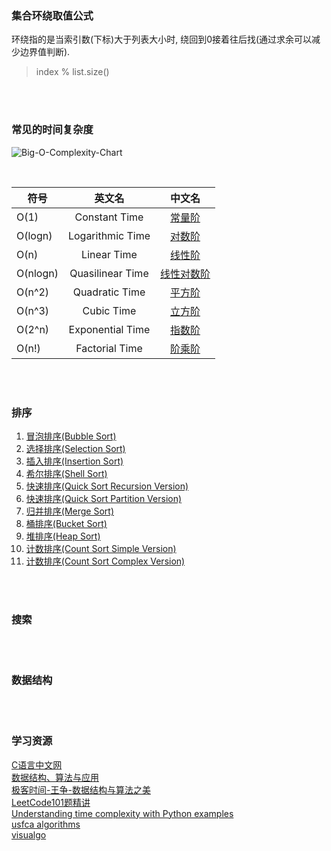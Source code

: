 ### 集合环绕取值公式
环绕指的是当索引数(下标)大于列表大小时, 绕回到0接着往后找(通过求余可以减少边界值判断).     
> index % list.size()

&nbsp;  
&nbsp;  

### 常见的时间复杂度
![Big-O-Complexity-Chart](./Big-O-Complexity-Chart.jpg)   

&nbsp;   

| 符号 | 英文名 | 中文名 |
|---|:---:|:---:|
| O(1) | Constant Time  | [常量阶](time_complexity/O1.md) |
| O(logn) | Logarithmic Time | [对数阶](time_complexity/Ologn.md) |
| O(n) | Linear Time | [线性阶](time_complexity/On.md) |
| O(nlogn) | Quasilinear Time | [线性对数阶](time_complexity/Onlogn.md) |
| O(n^2) | Quadratic Time | [平方阶](time_complexity/On^2.md) |
| O(n^3) | Cubic Time | [立方阶](time_complexity/On^3.md) |
| O(2^n) | Exponential Time | [指数阶](time_complexity/O2^n.md) |
| O(n!) |Factorial Time | [阶乘阶](time_complexity/On!.md) |



&nbsp;  
&nbsp;  
### 排序  
1. [冒泡排序(Bubble Sort)](sorts/ComparisonSorting/bubble_sort.py)  
2. [选择排序(Selection Sort)](sorts/ComparisonSorting/selection_sort.py)  
3. [插入排序(Insertion Sort)](sorts/ComparisonSorting/insertion_sort.py)  
4. [希尔排序(Shell Sort)](sorts/ComparisonSorting/shell_sort.py)  
5. [快速排序(Quick Sort Recursion Version)](sorts/ComparisonSorting/quick_sort_recursion.py)  
6. [快速排序(Quick Sort Partition Version)](sorts/ComparisonSorting/quick_sort_partition.py)  
7. [归并排序(Merge Sort)](sorts/ComparisonSorting/merge_sort.py)  
8. [桶排序(Bucket Sort)](sorts/bucket_sort.py)  
9. [堆排序(Heap Sort)](sorts/heap_sort.py)  
10. [计数排序(Count Sort Simple Version)](sorts/count_sort_simple.py)
10. [计数排序(Count Sort Complex Version)](sorts/count_sort_complex.py)







&nbsp;  
&nbsp;
### 搜索


&nbsp;  
&nbsp;  
### 数据结构  



&nbsp;  
&nbsp;   
### 学习资源
[C语言中文网](http://c.biancheng.net/data_structure/)   
[数据结构、算法与应用](https://book.douban.com/subject/26421141/)   
[极客时间-王争-数据结构与算法之美](https://time.geekbang.org/column/126)   
[LeetCode101题精讲](./LeetCode101-A-LeetCode-Grinding-Guide-(CPP-Version).pdf)   
[Understanding time complexity with Python examples](https://towardsdatascience.com/understanding-time-complexity-with-python-examples-2bda6e8158a7)  
[usfca algorithms](https://www.cs.usfca.edu/~galles/visualization/Algorithms.html)  
[visualgo](https://visualgo.net/en)  
